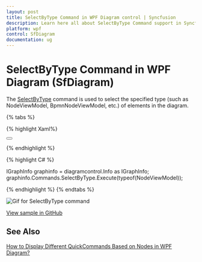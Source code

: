 ```yaml
---
layout: post
title: SelectByType Command in WPF Diagram control | Syncfusion
description: Learn here all about SelectByType Command support in Syncfusion WPF Diagram (SfDiagram) control and more.
platform: wpf
control: SfDiagram
documentation: ug
---
```


# SelectByType Command in WPF Diagram (SfDiagram)

The [SelectByType](https://help.syncfusion.com/cr/wpf/Syncfusion.UI.Xaml.Diagram.IDiagramCommands.html#Syncfusion_UI_Xaml_Diagram_IDiagramCommands_SelectByType) command is used to select the specified type (such as NodeViewModel, BpmnNodeViewModel, etc.) of elements in the diagram.

{% tabs %}

{% highlight Xaml%}

<Button Height="50" Content="SelectByType" Name="SelectByType" Command="Syncfusion:DiagramCommands.SelectByType" CommandParameter="{x:Type Syncfusion:NodeViewModel}"></Button>

{% endhighlight %}

{% highlight C# %}

IGraphInfo graphinfo = diagramcontrol.Info as IGraphInfo;
graphinfo.Commands.SelectByType.Execute(typeof(NodeViewModel));

{% endhighlight %}
{% endtabs %}

![Gif for SelectByType command](Commands_Images/Commands_SelectByType.gif)


[View sample in GitHub](https://github.com/SyncfusionExamples/WPF-Diagram-Examples/tree/master/Samples/Commands/Rotate%20Command)

## See Also
[How to Display Different QuickCommands Based on Nodes in WPF Diagram?](https://support.syncfusion.com/kb/article/17969/how-to-display-different-quickcommands-based-on-nodes-in-wpf-diagram)